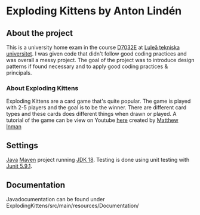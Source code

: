 # Exploding Kittens by Anton Lindén

## About the project
This is a university home exam in the course [D7032E](https://www.ltu.se/edu/course/D70/D7032E/D7032E-Programvaruteknik-1.112678?kursView=kursplan&l=en) at [Luleå tekniska universitet](https://www.ltu.se/). I was given code that didn't follow good coding practices and was overall a messy project. The goal of the project was to introduce design patterns if found necessary and to apply good coding practices & principals.

### About Exploding Kittens
Exploding Kittens are a card game that's quite popular. The game is played with 2-5 players and the goal is to be the winner. There are different card types and these cards does different things when drawn or played. A tutorial of the game can be view on Youtube [here](https://www.youtube.com/watch?v=kAkRKuv5Rts) created by [Matthew Inman](https://www.youtube.com/c/oatmeal)

## Settings

[Java](https://dev.java/) [Maven](maven.apache.org) project running [JDK 18](https://www.oracle.com/java/technologies/javase/jdk18-archive-downloads.html). Testing is done using unit testing with [Junit 5.9.1](https://junit.org/junit5/docs/snapshot/release-notes/#release-notes-5.9.1).

## Documentation
Javadocumentation can be found under ExplodingKittens/src/main/resources/Documentation/
